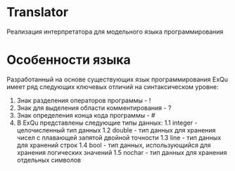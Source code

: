 # Translator
Реализация интерпретатора для модельного языка программирования 
# Особенности языка 
Разработанный на основе существующих язык программирования ExQu имеет ряд следующих ключевых отличий на синтаксическом уровне:
1. Знак разделения операторов программы - !
2. Знак для выделения области комментирования - ?
3. Знак определения конца кода программы - #
4. В ExQu представлены следующие типы данных:
   1.1 integer - целочисленный тип данных
   1.2 double - тип данных для хранения чисел с плавающей запятой двойной точности
   1.3 line - тип данных для хранений строк
   1.4 bool - тип данных, использующийся для хранения логических значений
   1.5 nochar - тип данных для хранения отдельных символов
